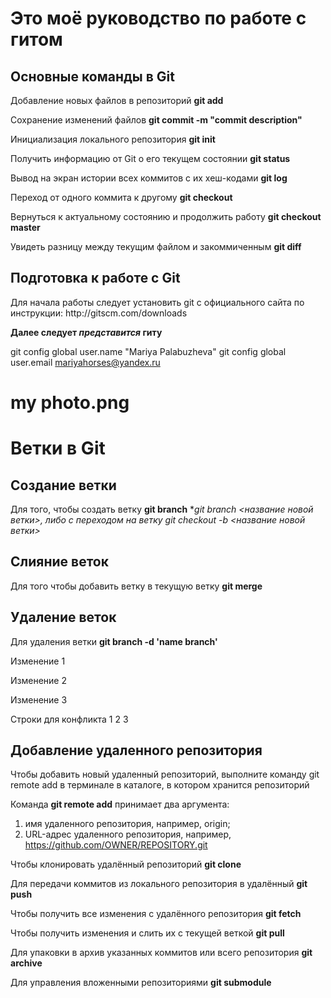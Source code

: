 # Это моё руководство по работе с гитом 

## Основные команды в Git
Добавление новых файлов в репозиторий
**git add**

 Сохранение изменений файлов
 **git commit ­-m "commit description"**

 Инициализация локального репозитория
 **git init**

 Получить информацию от Git о его текущем состоянии
 **git status**

 Вывод на экран истории всех коммитов с их хеш-кодами
 **git log**

 Переход от одного коммита к другому
 **git checkout**

 Вернуться к актуальному состоянию и продолжить работу
 **git checkout master**

 Увидеть разницу между текущим файлом и закоммиченным
 **git diff**

 ## Подготовка к работе с Git

Для начала работы следует установить git с официального сайта по инструкции: http://git­scm.com/downloads

**Далее следует *представится* гиту**

git config ­­global user.name "Mariya Palabuzheva" 
git config ­­global user.email mariyahorses@yandex.ru

# my photo.png

# Ветки в Git

## Создание ветки

Для того, чтобы создать ветку
**git branch** 
**git branch <название новой ветки>, либо c переходом на ветку *git checkout -b <название новой ветки>**

## Слияние веток

Для того чтобы добавить ветку в текущую ветку
**git merge <name branch>**

## Удаление веток

Для удаления ветки
**git branch -d 'name branch'**

Изменение 1

Изменение 2

Изменение 3

Строки для конфликта 
1
2
3

## Добавление удаленного репозитория
Чтобы добавить новый удаленный репозиторий, выполните команду git remote add в терминале в каталоге, в котором хранится репозиторий

Команда **git remote add** принимает два аргумента:
1. имя удаленного репозитория, например, origin;
2. URL-адрес удаленного репозитория, например, https://github.com/OWNER/REPOSITORY.git

Чтобы клонировать удалённый репозиторий
**git clone**

Для передачи коммитов из локального репозитория в удалённый
**git push**

Чтобы получить все изменения с удалённого репозитория
**git fetch**

Чтобы получить изменения и слить их с текущей веткой
**git pull**

Для упаковки в архив указанных коммитов или всего репозитория
**git archive**

Для управления вложенными репозиториями
**git submodule**